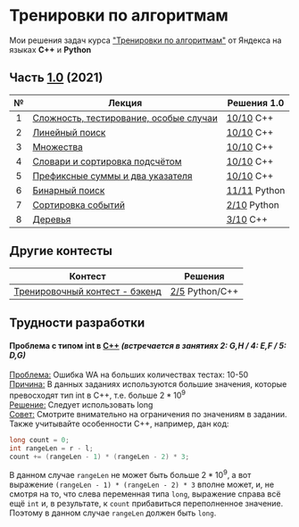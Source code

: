 # Тренировки по алгоритмам
Мои решения задач курса ["Тренировки по алгоритмам"](https://yandex.ru/yaintern/algorithm-training_1) от Яндекса на языках **C++** и **Python**

## Часть [1.0](https://yandex.ru/yaintern/algorithm-training_1) (2021)
| № | Лекция | Решения 1.0 |
| :-: | - | - |
| 1 | [Сложность, тестирование, особые случаи](https://youtu.be/QLhqYNsPIVo) | [10/10](/training_1.0/1_complexity/) C++ |
| 2 | [Линейный поиск](https://youtu.be/SKwB41FrGgU) | [10/10](/training_1.0/2_linear%20search/) C++ |
| 3 | [Множества](https://youtu.be/PUpmV2ieIHA) | [10/10](/training_1.0/3_set/) C++ |
| 4 | [Словари и сортировка подсчётом](https://youtu.be/Nb5mW1yWVSs) | [10/10](/training_1.0/4_dictionaries/) C++ |
| 5 | [Префиксные суммы и два указателя](https://youtu.be/de28y8Dcvkg) | [10/10](/training_1.0/5_prefix%20sum) C++ |
| 6 | [Бинарный поиск](https://youtu.be/YENpZexHfuk) | [11/11](/training_1.0/6_binary%20search) Python |
| 7 | [Сортировка событий](https://youtu.be/hGixDBO-p6Q) | [2/10](/training_1.0/7_event%20sorting) Python |
| 8 | [Деревья](https://youtu.be/lEJzqHgyels) | [3/10](/training_1.0/8_trees) C++ |

## Другие контесты
| Контест | Решения |
| - | - |
| [Тренировочный контест - бэкенд](https://contest.yandex.ru/contest/50668/) | [2/5](/training_backend) Python/C++ |

## Трудности разработки
#### Проблема с типом int в [C++](https://www.youtube.com/shorts/yV0heEXVKjY) *(встречается в занятиях 2: G,H / 4: E,F / 5: D,G)*
<ins>Проблема:</ins> Ошибка WA на больших количествах тестах: 10-50\
<ins>Причина:</ins> В данных заданиях используются большие значения, которые превосходят тип int в C++, т.е. больше $2*10^9$\
<ins>Решение:</ins> Следует использовать long\
<ins>Совет:</ins> Смотрите внимательно на ограничения по значениям в задании. Также учитывайте особенности C++, например, дан код:
```C++
long count = 0;
int rangeLen = r - l;
count += (rangeLen - 1) * (rangeLen - 2) * 3;
```
В данном случае `rangeLen` не может быть больше $2*10^9$, а вот выражение `(rangeLen - 1) * (rangeLen - 2) * 3` вполне может, и, не смотря на то, что слева переменная типа `long`, выражение справа всё ещё `int` и, в результате, к `count` прибавиться переполненное значение. Поэтому в данном случае `rangeLen` должен быть `long`.
